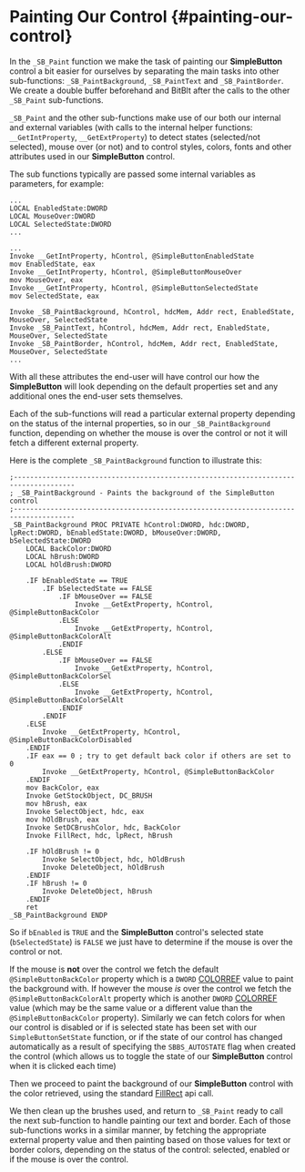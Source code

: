 # Painting Our Control {#painting-our-control}

In the `_SB_Paint` function we make the task of painting our **SimpleButton** control a bit easier for ourselves by separating the main tasks into other sub-functions: `_SB_PaintBackground`, `_SB_PaintText` and `_SB_PaintBorder`. We create a double buffer beforehand and BitBlt after the calls to the other `_SB_Paint` sub-functions.

`_SB_Paint` and the other sub-functions make use of our both our internal and external variables \(with calls to the internal helper functions: `__GetIntProperty`, `__GetExtProperty`\) to detect states \(selected/not selected\), mouse over \(or not\) and to control styles, colors, fonts and other attributes used in our **SimpleButton** control.

The sub functions typically are passed some internal variables as parameters, for example:

```x86asm
...
LOCAL EnabledState:DWORD
LOCAL MouseOver:DWORD
LOCAL SelectedState:DWORD
...

...
Invoke __GetIntProperty, hControl, @SimpleButtonEnabledState
mov EnabledState, eax
Invoke __GetIntProperty, hControl, @SimpleButtonMouseOver
mov MouseOver, eax
Invoke __GetIntProperty, hControl, @SimpleButtonSelectedState
mov SelectedState, eax  

Invoke _SB_PaintBackground, hControl, hdcMem, Addr rect, EnabledState, MouseOver, SelectedState
Invoke _SB_PaintText, hControl, hdcMem, Addr rect, EnabledState, MouseOver, SelectedState
Invoke _SB_PaintBorder, hControl, hdcMem, Addr rect, EnabledState, MouseOver, SelectedState
...
```

With all these attributes the end-user will have control our how the **SimpleButton** will look depending on the default properties set and any additional ones the end-user sets themselves.

Each of the sub-functions will read a particular external property depending on the status of the internal properties, so in our `_SB_PaintBackground` function, depending on whether the mouse is over the control or not it will fetch a different external property.

Here is the complete `_SB_PaintBackground` function to illustrate this:

```x86asm
;-------------------------------------------------------------------------------------
; _SB_PaintBackground - Paints the background of the SimpleButton control
;-------------------------------------------------------------------------------------
_SB_PaintBackground PROC PRIVATE hControl:DWORD, hdc:DWORD, lpRect:DWORD, bEnabledState:DWORD, bMouseOver:DWORD, bSelectedState:DWORD
    LOCAL BackColor:DWORD
    LOCAL hBrush:DWORD
    LOCAL hOldBrush:DWORD

    .IF bEnabledState == TRUE
        .IF bSelectedState == FALSE
            .IF bMouseOver == FALSE
                Invoke __GetExtProperty, hControl, @SimpleButtonBackColor
            .ELSE
                Invoke __GetExtProperty, hControl, @SimpleButtonBackColorAlt
            .ENDIF
        .ELSE
            .IF bMouseOver == FALSE
                Invoke __GetExtProperty, hControl, @SimpleButtonBackColorSel
            .ELSE
                Invoke __GetExtProperty, hControl, @SimpleButtonBackColorSelAlt 
            .ENDIF
        .ENDIF
    .ELSE
        Invoke __GetExtProperty, hControl, @SimpleButtonBackColorDisabled
    .ENDIF
    .IF eax == 0 ; try to get default back color if others are set to 0
        Invoke __GetExtProperty, hControl, @SimpleButtonBackColor
    .ENDIF
    mov BackColor, eax
    Invoke GetStockObject, DC_BRUSH
    mov hBrush, eax
    Invoke SelectObject, hdc, eax
    mov hOldBrush, eax
    Invoke SetDCBrushColor, hdc, BackColor
    Invoke FillRect, hdc, lpRect, hBrush

    .IF hOldBrush != 0
        Invoke SelectObject, hdc, hOldBrush
        Invoke DeleteObject, hOldBrush
    .ENDIF     
    .IF hBrush != 0
        Invoke DeleteObject, hBrush
    .ENDIF    
    ret
_SB_PaintBackground ENDP
```

So if `bEnabled` is `TRUE` and the **SimpleButton** control's selected state \(`bSelectedState`\) is `FALSE` we just have to determine if the mouse is over the control or not.

If the mouse is **not** over the control we fetch the default `@SimpleButtonBackColor` property which is a `DWORD` [COLORREF](https://msdn.microsoft.com/en-us/library/vs/alm/dd183449%28v=vs.85%29.aspx) value to paint the background with. If however the mouse _is_ over the control we fetch the `@SimpleButtonBackColorAlt` property which is another `DWORD` [COLORREF](https://msdn.microsoft.com/en-us/library/vs/alm/dd183449%28v=vs.85%29.aspx) value \(which may be the same value or a different value than the `@SimpleButtonBackColor` property\). Similarly we can fetch colors for when our control is disabled or if is selected state has been set with our `SimpleButtonSetState` function, or if the state of our control has changed automatically as a result of specifying the `SBBS_AUTOSTATE` flag when created the control \(which allows us to toggle the state of our **SimpleButton** control when it is clicked each time\)

Then we proceed to paint the background of our **SimpleButton** control with the color retrieved, using the standard [FillRect](https://msdn.microsoft.com/en-us/library/windows/desktop/dd162719%28v=vs.85%29.aspx) api call.

We then clean up the brushes used, and return to `_SB_Paint` ready to call the next sub-function to handle painting our text and border. Each of those sub-functions works in a similar manner, by fetching the appropriate external property value and then painting based on those values for text or border colors, depending on the status of the control: selected, enabled or if the mouse is over the control.

